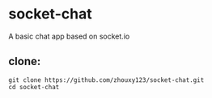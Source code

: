 # socket-chat
A basic chat app based on socket.io 

## clone:
```
git clone https://github.com/zhouxy123/socket-chat.git
cd socket-chat
```
